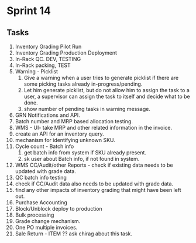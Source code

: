 # Sprint 14
## Tasks
1. Inventory Grading Pilot Run
2. Inventory Grading Production Deployment
3. In-Rack QC. DEV, TESTING
4. In-Rack packing, TEST
5. Warning - Picklist
	1. Give a warning when a user tries to generate picklist if there are some picking tasks already in-progress/pending. 
	2. Let him generate picklist, but do not allow him to assign the task to a user, a supervisor can assign the task to itself and decide what to be done.
	3. show number of pending tasks in warning message.
6. GRN Notifications and API.
7. Batch number and MRP based allocation testing.
8. WMS - UI- take MRP and other related information in the invoice.
9. create an API for an inventory query.
10. mechanism for identifying unknown SKU.
11. Cycle count - Batch info
	1. get batch info from system if SKU already present.
	2. sk user about Batch info, if not found in system.
12. WMS CC/Audit/other  Reports - check if existing data needs to be updated with grade data.
13. QC batch info testing
14. check if CC/Audit data also needs to be updated with grade data.
15. find any other impacts of inventory grading that might have been left out.
16. Purchase Accounting
17. Block/Unblock deploy to production
18. Bulk processing
19. Grade change mechanism.
20. One PO multiple invoices.
21. Sale Return - ITEM ?? ask chirag about this task.
 

<!--stackedit_data:
eyJoaXN0b3J5IjpbMTkyNjc4MjQwNCwtMTkzOTY1NDI5NiwtNz
Y5MzIzNDYwLC0yMDg4NzQ2NjEyXX0=
-->